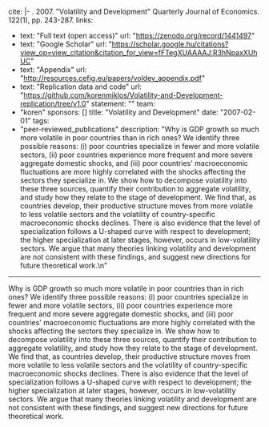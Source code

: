cite: |-
  . 2007. "Volatility and Development" Quarterly Journal of Economics. 122(1), pp. 243-287.
links:
  - text: "Full text (open access)"
    url: "https://zenodo.org/record/1441497"
  - text: "Google Scholar"
    url: "https://scholar.google.hu/citations?view_op=view_citation&citation_for_view=fFTegXUAAAAJ:R3hNpaxXUhUC"
  - text: "Appendix"
    url: "http://resources.cefig.eu/papers/voldev_appendix.pdf"
  - text: "Replication data and code"
    url: "https://github.com/korenmiklos/Volatility-and-Development-replication/tree/v1.0"
statement: ""
team:
  - "koren"
sponsors: []
title: "Volatility and Development"
date: "2007-02-01"
tags:
  - "peer-reviewed_publications"
description: "Why is GDP growth so much more volatile in poor countries than in rich ones? We identify three possible reasons: (i) poor countries specialize in fewer and more volatile sectors, (ii) poor countries experience more frequent and more severe aggregate domestic shocks, and (iii) poor countries&#39; macroeconomic fluctuations are more highly correlated with the shocks affecting the sectors they specialize in. We show how to decompose volatility into these three sources, quantify their contribution to aggregate volatility, and study how they relate to the stage of development. We find that, as countries develop, their productive structure moves from more volatile to less volatile sectors and the volatility of country-specific macroeconomic shocks declines. There is also evidence that the level of specialization follows a U-shaped curve with respect to development; the higher specialization at later stages, however, occurs in low-volatility sectors. We argue that many theories linking volatility and development are not consistent with these findings, and suggest new directions for future theoretical work.\n"

---

Why is GDP growth so much more volatile in poor countries than in rich ones? We identify three possible reasons: (i) poor countries specialize in fewer and more volatile sectors, (ii) poor countries experience more frequent and more severe aggregate domestic shocks, and (iii) poor countries&#39; macroeconomic fluctuations are more highly correlated with the shocks affecting the sectors they specialize in. We show how to decompose volatility into these three sources, quantify their contribution to aggregate volatility, and study how they relate to the stage of development. We find that, as countries develop, their productive structure moves from more volatile to less volatile sectors and the volatility of country-specific macroeconomic shocks declines. There is also evidence that the level of specialization follows a U-shaped curve with respect to development; the higher specialization at later stages, however, occurs in low-volatility sectors. We argue that many theories linking volatility and development are not consistent with these findings, and suggest new directions for future theoretical work.

